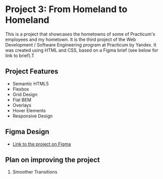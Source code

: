 # Project 3: From Homeland to Homeland

This is a project that showcases the hometowns of some of Practicum's employees and my hometown. It is the third project of the Web Development / Software Engineering program at Practicum by Yandex. It was created using HTML and CSS, based on a Figma brief (see below for link to brief).T

## Project Features

- Semantic HTML5
- Flexbox
- Grid Design
- Flat BEM
- Overlays
- Hover Elements
- Responsive Design

## Figma Design

- [Link to the project on Figma](https://www.figma.com/file/1zCYcflj6BJx5VqOvXU9nb/Sprint-3-From-Homeland-to-Homeland-desktop-mobile?node-id=0%3A1)

## Plan on improving the project

1. Smoother Transitions
